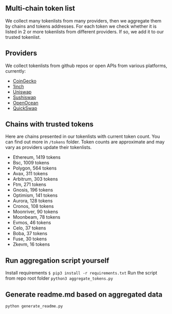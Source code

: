 
## Multi-chain token list 
We collect many tokenlists from many providers, then we aggregate them by chains and tokens addresses. 
For each token we check whether it is listed in 2 or more tokenlists from different providers. If so, 
we add it to our trusted tokenlist.

## Providers
We collect tokenlists from github repos or open APIs from various platforms, currently:
- [CoinGecko](https://www.coingecko.com/)
- [1inch](https://app.1inch.io/)
- [Uniswap](https://uniswap.org/)
- [Sushiswap](https://www.sushi.com/)
- [OpenOcean](https://openocean.finance/)
- [QuickSwap](https://quickswap.exchange/#/swap)

## Chains with trusted tokens
Here are chains presented in our tokenlists with current token count. You can find out more in `/tokens` folder.
Token counts are approximate and may vary as providers update their tokenlists.
- Ethereum, 1419 tokens
- Bsc, 1009 tokens
- Polygon, 564 tokens
- Avax, 311 tokens
- Arbitrum, 303 tokens
- Ftm, 271 tokens
- Gnosis, 196 tokens
- Optimism, 141 tokens
- Aurora, 128 tokens
- Cronos, 108 tokens
- Moonriver, 90 tokens
- Moonbeam, 78 tokens
- Evmos, 46 tokens
- Celo, 37 tokens
- Boba, 37 tokens
- Fuse, 30 tokens
- Zkevm, 16 tokens

## Run aggregation script yourself
Install requirements
```$ pip3 install -r requirements.txt```
Run the script from repo root folder
```python3 aggregate_tokens.py```
## Generate readme.md based on aggregated data
```bash
python generate_readme.py
```
